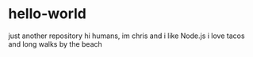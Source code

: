 # hello-world
just another repository
hi humans, im chris and i like Node.js
i love tacos and long walks by the beach
